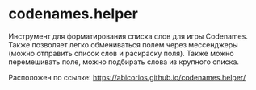 # codenames.helper
Инструмент для форматирования списка слов для игры Codenames. Также позволяет легко обмениваться полем через мессенджеры (можно отправить список слов и раскраску поля). Также можно перемешивать поле, можно подбирать слова из крупного списка.

Расположен по ссылке: https://abicorios.github.io/codenames.helper/